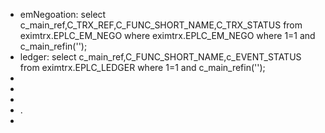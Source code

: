 - emNegoation:
select c_main_ref,C_TRX_REF,C_FUNC_SHORT_NAME,C_TRX_STATUS from eximtrx.EPLC_EM_NEGO
where eximtrx.EPLC_EM_NEGO
where 1=1 and c_main_refin('');
- ledger:
  select c_main_ref,C_FUNC_SHORT_NAME,c_EVENT_STATUS from eximtrx.EPLC_LEDGER where 1=1 and c_main_refin('');
- 
- 
-
- .
- 

<!---
mingranchen1997/mingranchen1997 is a ✨ special ✨ repository because its `README.md` (this file) appears on your GitHub profile.
You can click the Preview link to take a look at your changes.
--->
